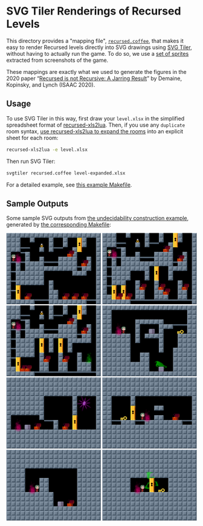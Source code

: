 # SVG Tiler Renderings of Recursed Levels

This directory provides a "mapping file", [`recursed.coffee`](recursed.coffee),
that makes it easy to render Recursed levels
directly into SVG drawings using
[SVG Tiler](https://github.com/edemaine/recursed-xls2lua),
without having to actually run the game.
To do so, we use a [set of sprites](sprites)
extracted from screenshots of the game.

These mappings are exactly what we used to generate the figures in
the 2020 paper &ldquo;[Recursed is not Recursive:
A Jarring Result](https://arxiv.org/abs/2002.05131)&rdquo;
by Demaine, Kopinsky, and Lynch (ISAAC 2020).

## Usage

To use SVG Tiler in this way,
first draw your `level.xlsx` in the simplified spreadsheet format of
[recursed-xls2lua](https://github.com/edemaine/recursed-xls2lua).
Then, if you use any `duplicate` room syntax,
[use recursed-xls2lua to expand the rooms](https://github.com/edemaine/recursed-xls2lua#expansion)
into an explicit sheet for each room:
```sh
recursed-xls2lua -e level.xlsx
```
Then run SVG Tiler:
```sh
svgtiler recursed.coffee level-expanded.xlsx
```
For a detailed example, see
[this example Makefile](../examples/undecidable/Makefile).

## Sample Outputs

Some sample SVG outputs from
[the undecidability construction example](../examples/undecidable),
generated by
[the corresponding Makefile](../examples/undecidable/Makefile):

<img width="250" src="../examples/undecidable/undecidable_domino_choice.svg"> <img width="250" src="../examples/undecidable/undecidable_A00.svg"> <img width="250" src="../examples/undecidable/undecidable_BJ00.svg"> <img width="250" src="../examples/undecidable/undecidable_KA01.svg"> <img width="250" src="../examples/undecidable/undecidable_start.svg"> <img width="250" src="../examples/undecidable/undecidable_VA01.svg"> <img width="250" src="../examples/undecidable/undecidable_PA01.svg"> <img width="250" src="../examples/undecidable/undecidable_global_lock.svg">
